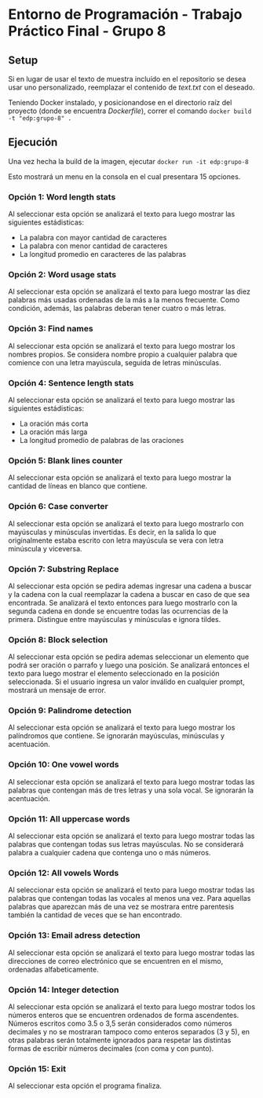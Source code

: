 # Entorno de Programación - Trabajo Práctico Final - Grupo 8

## Setup

Si en lugar de usar el texto de muestra incluído en el repositorio se desea usar uno personalizado, reemplazar el contenido de _text.txt_ con el deseado.

Teniendo Docker instalado, y posicionandose en el directorio raíz del proyecto (donde se encuentra _Dockerfile_), correr el comando `docker build -t "edp:grupo-8" .`

## Ejecución

Una vez hecha la build de la imagen, ejecutar `docker run -it edp:grupo-8`

Esto mostrará un menu en la consola en el cual presentara 15 opciones.

### Opción 1: Word length stats

Al seleccionar esta opción se analizará el texto para luego mostrar las siguientes estádisticas:

- La palabra con mayor cantidad de caracteres
- La palabra con menor cantidad de caracteres
- La longitud promedio en caracteres de las palabras

### Opción 2: Word usage stats

Al seleccionar esta opción se analizará el texto para luego mostrar las diez palabras más usadas ordenadas de la más a la menos frecuente. Como condición, además, las palabras deberan tener cuatro o más letras.

### Opción 3: Find names

Al seleccionar esta opción se analizará el texto para luego mostrar los nombres propios. Se considera nombre propio a cualquier palabra que comience con una letra mayúscula, seguida de letras minúsculas.

### Opción 4: Sentence length stats

Al seleccionar esta opción se analizará el texto para luego mostrar las siguientes estádisticas:

- La oración más corta
- La oración más larga
- La longitud promedio de palabras de las oraciones

### Opción 5: Blank lines counter

Al seleccionar esta opción se analizará el texto para luego mostrar la cantidad de líneas en blanco que contiene.

### Opción 6: Case converter

Al seleccionar esta opción se analizará el texto para luego mostrarlo con mayúsculas y minúsculas invertidas. Es decir, en la salida lo que originalmente estaba escrito con letra mayúscula se vera con letra minúscula y viceversa.

### Opción 7: Substring Replace

Al seleccionar esta opción se pedira ademas ingresar una cadena a buscar y la cadena con la cual reemplazar la cadena a buscar en caso de que sea encontrada. Se analizará el texto entonces para luego mostrarlo con la segunda cadena en donde se encuentre todas las ocurrencias de la primera. Distingue entre mayúsculas y minúsculas e ignora tildes.

### Opción 8: Block selection

Al seleccionar esta opción se pedira ademas seleccionar un elemento que podrá ser oración o parrafo y luego una posición. Se analizará entonces el texto para luego mostrar el elemento seleccionado en la posición seleccionada. Si el usuario ingresa un valor inválido en cualquier prompt, mostrará un mensaje de error.

### Opción 9: Palindrome detection

Al seleccionar esta opción se analizará el texto para luego mostrar los palíndromos que contiene. Se ignorarán mayúsculas, minúsculas y acentuación.

### Opción 10: One vowel words

Al seleccionar esta opción se analizará el texto para luego mostrar todas las palabras que contengan más de tres letras y una sola vocal. Se ignorarán la acentuación.

### Opción 11: All uppercase words

Al seleccionar esta opción se analizará el texto para luego mostrar todas las palabras que contengan todas sus letras mayúsculas. No se considerará palabra a cualquier cadena que contenga uno o más números.

### Opción 12: All vowels Words

Al seleccionar esta opción se analizará el texto para luego mostrar todas las palabras que contengan todas las vocales al menos una vez. Para aquellas palabras que aparezcan más de una vez se mostrara entre parentesis también la cantidad de veces que se han encontrado.

### Opción 13: Email adress detection

Al seleccionar esta opción se analizará el texto para luego mostrar todas las direcciones de correo electrónico que se encuentren en el mismo, ordenadas alfabeticamente.

### Opción 14: Integer detection

Al seleccionar esta opción se analizará el texto para luego mostrar todos los números enteros que se encuentren ordenados de forma ascendentes. Números escritos como 3.5 o 3,5 serán considerados como números decimales y no se mostraran tampoco como enteros separados (3 y 5), en otras palabras serán totalmente ignorados para respetar las distintas formas de escribir números decimales (con coma y con punto).

### Opción 15: Exit

Al seleccionar esta opción el programa finaliza.
